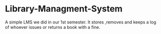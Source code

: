 # Library-Managment-System
A simple LMS we did in our 1st semester. It stores ,removes and keeps a log of whoever issues or returns a book with a fine.
